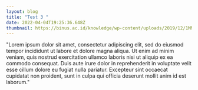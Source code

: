 ```yaml
---
layout: blog
title: "Test 3 "
date: 2022-04-04T19:25:36.648Z
thumbnail: https://binus.ac.id/knowledge/wp-content/uploads/2019/12/1MMZW_gj10FYM_5LjllbYUQ.png
---
```

"Lorem ipsum dolor sit amet, consectetur adipiscing elit, sed do eiusmod tempor incididunt ut labore et dolore magna aliqua. Ut enim ad minim veniam, quis nostrud exercitation ullamco laboris nisi ut aliquip ex ea commodo consequat. Duis aute irure dolor in reprehenderit in voluptate velit esse cillum dolore eu fugiat nulla pariatur. Excepteur sint occaecat cupidatat non proident, sunt in culpa qui officia deserunt mollit anim id est laborum."